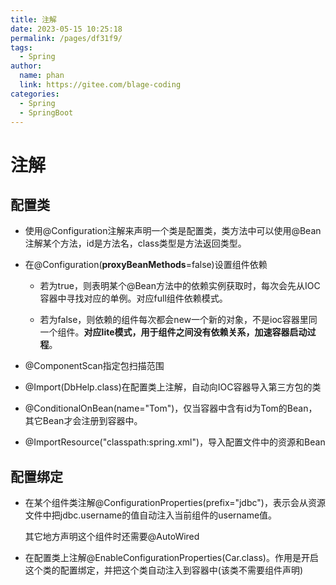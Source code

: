 ```yaml
---
title: 注解
date: 2023-05-15 10:25:18
permalink: /pages/df31f9/
tags: 
  - Spring
author: 
  name: phan
  link: https://gitee.com/blage-coding
categories: 
  - Spring
  - SpringBoot
---
```

# 注解
## 配置类

- 使用@Configuration注解来声明一个类是配置类，类方法中可以使用@Bean注解某个方法，id是方法名，class类型是方法返回类型。

- 在@Configuration(**proxyBeanMethods**=false)设置组件依赖

  - 若为true，则表明某个@Bean方法中的依赖实例获取时，每次会先从IOC容器中寻找对应的单例。对应full组件依赖模式。

  - 若为false，则依赖的组件每次都会new一个新的对象，不是ioc容器里同一个组件。**对应lite模式，用于组件之间没有依赖关系，加速容器启动过程**。

- @ComponentScan指定包扫描范围

- @Import(DbHelp.class)在配置类上注解，自动向IOC容器导入第三方包的类

- @ConditionalOnBean(name="Tom")，仅当容器中含有id为Tom的Bean，其它Bean才会注册到容器中。

- @ImportResource("classpath:spring.xml")，导入配置文件中的资源和Bean

## 配置绑定

- 在某个组件类注解@ConfigurationProperties(prefix="jdbc")，表示会从资源文件中把jdbc.username的值自动注入当前组件的username值。

  其它地方声明这个组件时还需要@AutoWired

- 在配置类上注解@EnableConfigurationProperties(Car.class)。作用是开启这个类的配置绑定，并把这个类自动注入到容器中(该类不需要组件声明)